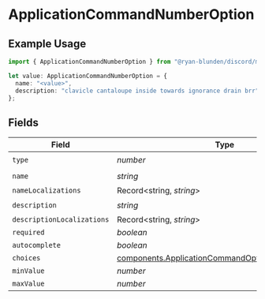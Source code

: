 # ApplicationCommandNumberOption

## Example Usage

```typescript
import { ApplicationCommandNumberOption } from "@ryan-blunden/discord/models/components";

let value: ApplicationCommandNumberOption = {
  name: "<value>",
  description: "clavicle cantaloupe inside towards ignorance drain brr",
};
```

## Fields

| Field                                                                                                                | Type                                                                                                                 | Required                                                                                                             | Description                                                                                                          |
| -------------------------------------------------------------------------------------------------------------------- | -------------------------------------------------------------------------------------------------------------------- | -------------------------------------------------------------------------------------------------------------------- | -------------------------------------------------------------------------------------------------------------------- |
| `type`                                                                                                               | *number*                                                                                                             | :heavy_check_mark:                                                                                                   | N/A                                                                                                                  |
| `name`                                                                                                               | *string*                                                                                                             | :heavy_check_mark:                                                                                                   | N/A                                                                                                                  |
| `nameLocalizations`                                                                                                  | Record<string, *string*>                                                                                             | :heavy_minus_sign:                                                                                                   | N/A                                                                                                                  |
| `description`                                                                                                        | *string*                                                                                                             | :heavy_check_mark:                                                                                                   | N/A                                                                                                                  |
| `descriptionLocalizations`                                                                                           | Record<string, *string*>                                                                                             | :heavy_minus_sign:                                                                                                   | N/A                                                                                                                  |
| `required`                                                                                                           | *boolean*                                                                                                            | :heavy_minus_sign:                                                                                                   | N/A                                                                                                                  |
| `autocomplete`                                                                                                       | *boolean*                                                                                                            | :heavy_minus_sign:                                                                                                   | N/A                                                                                                                  |
| `choices`                                                                                                            | [components.ApplicationCommandOptionNumberChoice](../../models/components/applicationcommandoptionnumberchoice.md)[] | :heavy_minus_sign:                                                                                                   | N/A                                                                                                                  |
| `minValue`                                                                                                           | *number*                                                                                                             | :heavy_minus_sign:                                                                                                   | N/A                                                                                                                  |
| `maxValue`                                                                                                           | *number*                                                                                                             | :heavy_minus_sign:                                                                                                   | N/A                                                                                                                  |